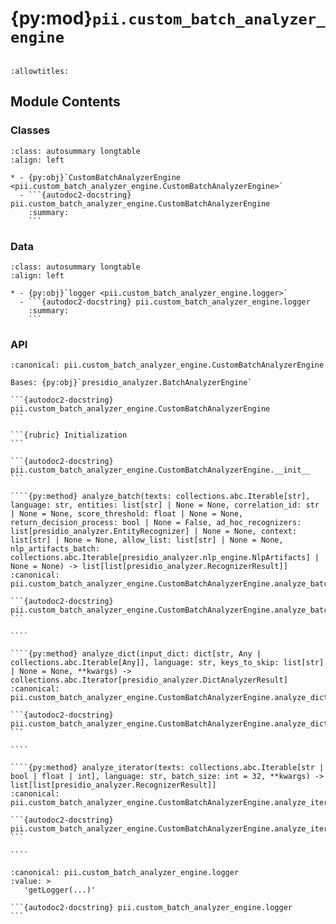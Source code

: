 # {py:mod}`pii.custom_batch_analyzer_engine`

```{py:module} pii.custom_batch_analyzer_engine
```

```{autodoc2-docstring} pii.custom_batch_analyzer_engine
:allowtitles:
```

## Module Contents

### Classes

````{list-table}
:class: autosummary longtable
:align: left

* - {py:obj}`CustomBatchAnalyzerEngine <pii.custom_batch_analyzer_engine.CustomBatchAnalyzerEngine>`
  - ```{autodoc2-docstring} pii.custom_batch_analyzer_engine.CustomBatchAnalyzerEngine
    :summary:
    ```
````

### Data

````{list-table}
:class: autosummary longtable
:align: left

* - {py:obj}`logger <pii.custom_batch_analyzer_engine.logger>`
  - ```{autodoc2-docstring} pii.custom_batch_analyzer_engine.logger
    :summary:
    ```
````

### API

`````{py:class} CustomBatchAnalyzerEngine(analyzer_engine: presidio_analyzer.AnalyzerEngine | None = None)
:canonical: pii.custom_batch_analyzer_engine.CustomBatchAnalyzerEngine

Bases: {py:obj}`presidio_analyzer.BatchAnalyzerEngine`

```{autodoc2-docstring} pii.custom_batch_analyzer_engine.CustomBatchAnalyzerEngine
```

```{rubric} Initialization
```

```{autodoc2-docstring} pii.custom_batch_analyzer_engine.CustomBatchAnalyzerEngine.__init__
```

````{py:method} analyze_batch(texts: collections.abc.Iterable[str], language: str, entities: list[str] | None = None, correlation_id: str | None = None, score_threshold: float | None = None, return_decision_process: bool | None = False, ad_hoc_recognizers: list[presidio_analyzer.EntityRecognizer] | None = None, context: list[str] | None = None, allow_list: list[str] | None = None, nlp_artifacts_batch: collections.abc.Iterable[presidio_analyzer.nlp_engine.NlpArtifacts] | None = None) -> list[list[presidio_analyzer.RecognizerResult]]
:canonical: pii.custom_batch_analyzer_engine.CustomBatchAnalyzerEngine.analyze_batch

```{autodoc2-docstring} pii.custom_batch_analyzer_engine.CustomBatchAnalyzerEngine.analyze_batch
```

````

````{py:method} analyze_dict(input_dict: dict[str, Any | collections.abc.Iterable[Any]], language: str, keys_to_skip: list[str] | None = None, **kwargs) -> collections.abc.Iterator[presidio_analyzer.DictAnalyzerResult]
:canonical: pii.custom_batch_analyzer_engine.CustomBatchAnalyzerEngine.analyze_dict

```{autodoc2-docstring} pii.custom_batch_analyzer_engine.CustomBatchAnalyzerEngine.analyze_dict
```

````

````{py:method} analyze_iterator(texts: collections.abc.Iterable[str | bool | float | int], language: str, batch_size: int = 32, **kwargs) -> list[list[presidio_analyzer.RecognizerResult]]
:canonical: pii.custom_batch_analyzer_engine.CustomBatchAnalyzerEngine.analyze_iterator

```{autodoc2-docstring} pii.custom_batch_analyzer_engine.CustomBatchAnalyzerEngine.analyze_iterator
```

````

`````

````{py:data} logger
:canonical: pii.custom_batch_analyzer_engine.logger
:value: >
   'getLogger(...)'

```{autodoc2-docstring} pii.custom_batch_analyzer_engine.logger
```

````
